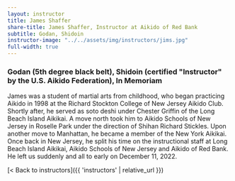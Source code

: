 ```yaml
---
layout: instructor
title: James Shaffer
share-title: James Shaffer, Instructor at Aikido of Red Bank
subtitle: Godan, Shidoin
instructor-image: "../../assets/img/instructors/jims.jpg"
full-width: true
---
```


### Godan (5th degree black belt), Shidoin (certified "Instructor" by the U.S. Aikido Federation), In Memoriam

James was a student of martial arts from childhood, who began practicing Aikido in 1998 at the Richard Stockton College of New Jersey Aikido Club. Shortly after, he served as soto deshi under Chester Griffin of the Long Beach Island Aikikai. A move north took him to Aikido Schools of New Jersey in Roselle Park under the direction of Shihan Richard Stickles. Upon another move to Manhattan, he became a member of the New York Aikikai. Once back in New Jersey, he split his time on the instructional staff at Long Beach Island Aikikai, Aikido Schools of New Jersey and Aikido of Red Bank. He left us suddenly and all to early on December 11, 2022.

[< Back to instructors]({{ 'instructors' | relative_url }})
